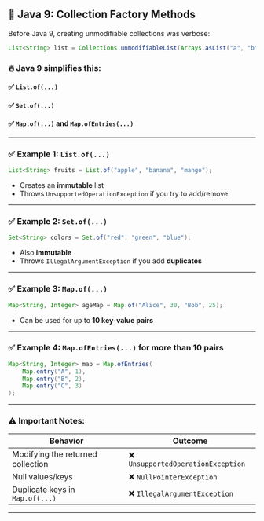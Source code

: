 ## 🧺 Java 9: **Collection Factory Methods**

Before Java 9, creating unmodifiable collections was verbose:

```java
List<String> list = Collections.unmodifiableList(Arrays.asList("a", "b", "c"));
```

### 🔥 Java 9 simplifies this:

#### ✅ `List.of(...)`

#### ✅ `Set.of(...)`

#### ✅ `Map.of(...)` and `Map.ofEntries(...)`

---

### ✅ Example 1: `List.of(...)`

```java
List<String> fruits = List.of("apple", "banana", "mango");
```

* Creates an **immutable** list
* Throws `UnsupportedOperationException` if you try to add/remove

---

### ✅ Example 2: `Set.of(...)`

```java
Set<String> colors = Set.of("red", "green", "blue");
```

* Also **immutable**
* Throws `IllegalArgumentException` if you add **duplicates**

---

### ✅ Example 3: `Map.of(...)`

```java
Map<String, Integer> ageMap = Map.of("Alice", 30, "Bob", 25);
```

* Can be used for up to **10 key-value pairs**

---

### ✅ Example 4: `Map.ofEntries(...)` for more than 10 pairs

```java
Map<String, Integer> map = Map.ofEntries(
    Map.entry("A", 1),
    Map.entry("B", 2),
    Map.entry("C", 3)
);
```

---

### ⚠️ Important Notes:

| Behavior                          | Outcome                           |
| --------------------------------- | --------------------------------- |
| Modifying the returned collection | ❌ `UnsupportedOperationException` |
| Null values/keys                  | ❌ `NullPointerException`          |
| Duplicate keys in `Map.of(...)`   | ❌ `IllegalArgumentException`      |

---

